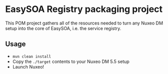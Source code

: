 # EasySOA Registry packaging project

This POM project gathers all of the resources needed to turn any Nuxeo DM setup into the core of EasySOA, i.e. the service registry.
  
## Usage

* `mvn clean install`
* Copy the `./target` contents to your Nuxeo DM 5.5 setup
* Launch Nuxeo!
